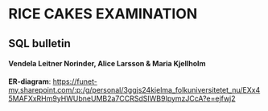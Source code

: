 # RICE CAKES EXAMINATION

## SQL bulletin

#### Vendela Leitner Norinder, Alice Larsson & Maria Kjellholm 

**ER-diagram**: https://funet-my.sharepoint.com/:p:/g/personal/3ggjs24kjelma_folkuniversitetet_nu/EXx45MAFXxRHm9yHWUbneUMB2a7CCRSdSIWB9IpymzJCcA?e=ejfwj2